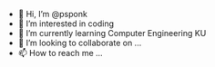 - 👋 Hi, I’m @psponk
- 👀 I’m interested in coding
- 🌱 I’m currently learning Computer Engineering KU
- 💞️ I’m looking to collaborate on ...
- 📫 How to reach me ...

<!---
psponk/psponk is a ✨ special ✨ repository because its `README.md` (this file) appears on your GitHub profile.
You can click the Preview link to take a look at your changes.
--->
